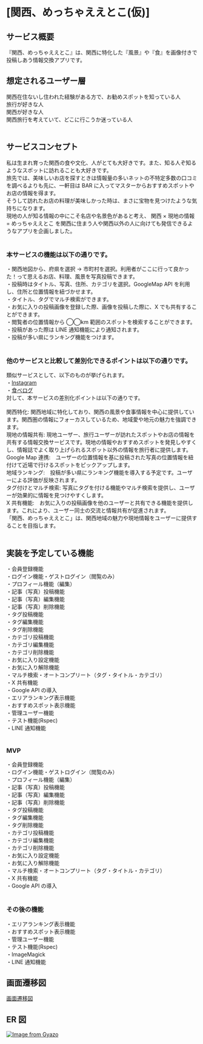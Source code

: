 # [関西、めっちゃええとこ(仮)]

## サービス概要

『関西、めっちゃええとこ』は、関西に特化した『風景』や『食』を画像付きで投稿しあう情報交換アプリです。<br>

## 想定されるユーザー層<br>

関西在住ないし住われた経験がある方で、お勧めスポットを知っている人<br>
旅行が好きな人<br>
関西が好きな人<br>
関西旅行を考えていて、どこに行こうか迷っている人<br>
<br>

## サービスコンセプト

私は生まれ育った関西の食や文化、人がとても大好きです。また、知る人ぞ知るようなスポットに訪れることも大好きです。<br>
旅先では、美味しいお店を探すときは情報量の多いネットの不特定多数の口コミを調べるよりも先に、一軒目は BAR に入ってマスターからおすすめスポットやお店の情報を得ます。<br>
そうして訪れたお店の料理が美味しかった時は、まさに宝物を見つけたような気持ちになります。<br>
現地の人が知る情報の中にこそ名店や名景色があると考え、 関西 × 現地の情報 = めっちゃええとこ を関西に住まう人や関西以外の人に向けても発信できるようなアプリを企画しました。<br>
<br>

### 本サービスの機能は以下の通りです。

・関西地図から、府県を選択 → 市町村を選択。利用者がここに行って良かった！って思えるお店、料理、風景を写真投稿できます。<br>
・投稿時はタイトル、写真、住所、カテゴリを選択。GoogleMap API を利用し、住所と位置情報を紐づかせます。<br>
・タイトル、タグでマルチ検索ができます。<br>
・お気に入りの投稿画像を登録した際、画像を投稿した際に、X でも共有することができます。<br>
・閲覧者の位置情報から ◯◯km 範囲のスポットを検索することができます。<br>
・投稿があった際は LINE 通知機能により通知されます。<br>
・投稿が多い県にランキング機能をつけます。<br>
<br>

### 他のサービスと比較して差別化できるポイントは以下の通りです。

類似サービスとして、以下のものが挙げられます。<br>
・[Instagram](https://www.instagram.com/)<br>
・[食べログ](https://tabelog.com/)<br>
対して、本サービスの差別化ポイントは以下の通りです。<br>
<br>
関西特化: 関西地域に特化しており、関西の風景や食事情報を中心に提供しています。関西圏の情報にフォーカスしているため、地域愛や地元の魅力を強調できます。<br>
現地の情報共有: 現地ユーザー、旅行ユーザーが訪れたスポットやお店の情報を共有する情報交換サービスです。現地の情報やおすすめスポットを発見しやすくし、情報誌でよく取り上げられるスポット以外の情報を旅行者に提供します。<br>
Google Map 連携:　ユーザーの位置情報を基に投稿された写真の位置情報を紐付けて近場で行けるスポットをピックアップします。<br>
地域ランキング:　投稿が多い県にランキング機能を導入する予定です。ユーザーによる評価が反映されます。<br>
タグ付けとマルチ検索: 写真にタグを付ける機能やマルチ検索を提供し、ユーザーが効果的に情報を見つけやすくします。<br>
X 共有機能:　お気に入りの投稿画像を他のユーザーと共有できる機能を提供します。これにより、ユーザー同士の交流と情報共有が促進されます。<br>
「関西、めっちゃええとこ」は、関西地域の魅力や現地情報をユーザーに提供することを目指します。<br>
<br>

## 実装を予定している機能

・会員登録機能<br>
・ログイン機能・ゲストログイン（閲覧のみ）<br>
・プロフィール機能（編集）<br>
・記事（写真）投稿機能<br>
・記事（写真）編集機能<br>
・記事（写真）削除機能<br>
・タグ投稿機能<br>
・タグ編集機能<br>
・タグ削除機能<br>
・カテゴリ投稿機能<br>
・カテゴリ編集機能<br>
・カテゴリ削除機能<br>
・お気に入り設定機能<br>
・お気に入り解除機能<br>
・マルチ検索・オートコンプリート（タグ・タイトル・カテゴリ）<br>
・X 共有機能<br>
・Google API の導入<br>
・エリアランキング表示機能<br>
・おすすめスポット表示機能<br>
・管理ユーザー機能<br>
・テスト機能(Rspec)<br>
・LINE 通知機能<br>
<br>

### MVP

・会員登録機能<br>
・ログイン機能・ゲストログイン（閲覧のみ）<br>
・プロフィール機能（編集）<br>
・記事（写真）投稿機能<br>
・記事（写真）編集機能<br>
・記事（写真）削除機能<br>
・タグ投稿機能<br>
・タグ編集機能<br>
・タグ削除機能<br>
・カテゴリ投稿機能<br>
・カテゴリ編集機能<br>
・カテゴリ削除機能<br>
・お気に入り設定機能<br>
・お気に入り解除機能<br>
・マルチ検索・オートコンプリート（タグ・タイトル・カテゴリ）<br>
・X 共有機能<br>
・Google API の導入<br>
<br>

### その後の機能

・エリアランキング表示機能<br>
・おすすめスポット表示機能<br>
・管理ユーザー機能<br>
・テスト機能(Rspec)<br>
・ImageMagick<br>
・LINE 通知機能<br>

## 画面遷移図

[画面遷移図](https://www.figma.com/file/0hVSIrNZLaWj0WxgWYw1XZ/KansaiArea?type=design&node-id=0-1&mode=design&t=7XKRz2ioLjAQyCDY-0)

## ER 図

[![Image from Gyazo](https://i.gyazo.com/7ffc9d380c476aad7e46149aa8e9f10b.png)](https://gyazo.com/7ffc9d380c476aad7e46149aa8e9f10b)
